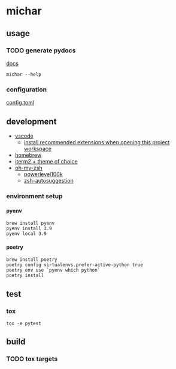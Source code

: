 # michar

## usage

### TODO generate pydocs 

[docs](./docs/)

```shell
michar --help
```

### configuration

[config.toml](./src/michar/config.toml)

## development

- [vscode](https://code.visualstudio.com/)
  - [install recommended extensions when opening this project workspace](.vscode/extensions.json)
- [homebrew](https://brew.sh/)
- [iterm2 + theme of choice](https://medium.com/airfrance-klm/beautify-your-iterm2-and-prompt-40f148761a49)
- [oh-my-zsh](https://ohmyz.sh/)
  - [powerlevel100k](https://github.com/romkatv/powerlevel10k)
  - [zsh-autosuggestion](https://github.com/zsh-users/zsh-autosuggestions)

### environment setup

#### pyenv

```shell
brew install pyenv
pyenv install 3.9
pyenv local 3.9
```

#### poetry

```shell
brew install poetry
poetry config virtualenvs.prefer-active-python true
poetry env use `pyenv which python`
poetry install
```

## test

### tox

```shell
tox -e pytest
```

## build

### TODO tox targets
